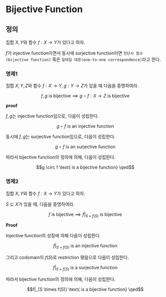 # Bijective Function
## 정의
집합 $X,Y$와 함수 $f : X \rightarrow Y$가 있다고 하자.

$f$가 injective function이면서 동시에 surjective function이면 `전단사 함수(bijective function)` 혹은 `일대일 대응(one-to-one correspondence)`라고 한다.

### 명제1
집합 $X,Y,Z$와 함수 $f : X \rightarrow Y, g : Y \rightarrow Z$가 있을 때 다음을 증명하여라.

$$ f,g \text{ is bijective} \implies g \circ f : X \rightarrow Z \text{ is bijective} $$

**proof**

$f,g$는 injective function임으로, 다음이 성립한다.

$$ g \circ f \text{ is an injective function} $$

동시에 $f,g$는 surjective function임으로, 다음이 성립한다.

$$ g \circ f \text{ is an surjective function} $$

따라서 bijective function의 정의에 의해, 다음이 성립한다.

$$g \circ f \text{ is a bijective function} \qed$$

### 명제2
집합 $X,Y$와 함수 $f : X \rightarrow Y$가 있다고 하자.

$S \subseteq X$가 있을 때, 다음을 증명하여라.

$$ f \text{ is bijective} \implies f|_{S \times f(S)} \text{ is bijective} $$

**Proof**

Injective function의 성질에 의해 다음이 성립한다.

$$f|_{S \times f(S)} \text{ is an injective function} $$

그리고 codomain이 $f(S)$로 restriction 됐음으로 다음이 성립한다.

$$f|_{S \times f(S)} \text{ is a surjective function} $$

따라서 bijective function의 정의에 의해, 다음이 성립한다.

$$f|_{S \times f(S)} \text{ is a bijective function} \qed$$
